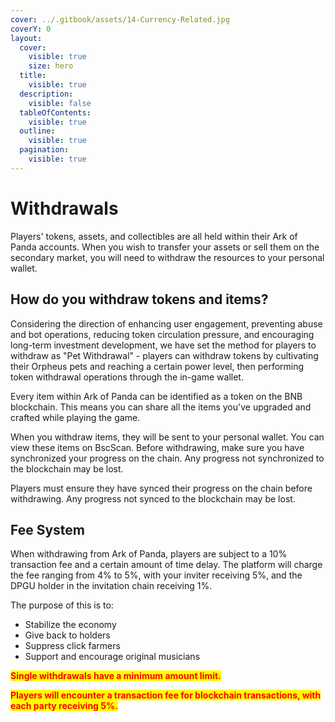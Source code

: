 ```yaml
---
cover: ../.gitbook/assets/14-Currency-Related.jpg
coverY: 0
layout:
  cover:
    visible: true
    size: hero
  title:
    visible: true
  description:
    visible: false
  tableOfContents:
    visible: true
  outline:
    visible: true
  pagination:
    visible: true
---
```


# Withdrawals

Players' tokens, assets, and collectibles are all held within their Ark of Panda accounts. When you wish to transfer your assets or sell them on the secondary market, you will need to withdraw the resources to your personal wallet.

## How do you withdraw tokens and items?

Considering the direction of enhancing user engagement, preventing abuse and bot operations, reducing token circulation pressure, and encouraging long-term investment development, we have set the method for players to withdraw as "Pet Withdrawal" - players can withdraw tokens by cultivating their Orpheus pets and reaching a certain power level, then performing token withdrawal operations through the in-game wallet.

&#x20;

Every item within Ark of Panda can be identified as a token on the BNB blockchain. This means you can share all the items you've upgraded and crafted while playing the game.

&#x20;

When you withdraw items, they will be sent to your personal wallet. You can view these items on BscScan. Before withdrawing, make sure you have synchronized your progress on the chain. Any progress not synchronized to the blockchain may be lost.

&#x20;

Players must ensure they have synced their progress on the chain before withdrawing. Any progress not synced to the blockchain may be lost.

## Fee System

When withdrawing from Ark of Panda, players are subject to a 10% transaction fee and a certain amount of time delay. The platform will charge the fee ranging from 4% to 5%, with your inviter receiving 5%, and the DPGU holder in the invitation chain receiving 1%.

The purpose of this is to:

* Stabilize the economy
* Give back to holders
* Suppress click farmers
* Support and encourage original musicians

<mark style="color:red;">**Single withdrawals have a minimum amount limit.**</mark>

<mark style="color:red;">**Players will encounter a transaction fee for blockchain transactions, with each party receiving 5%.**</mark>
